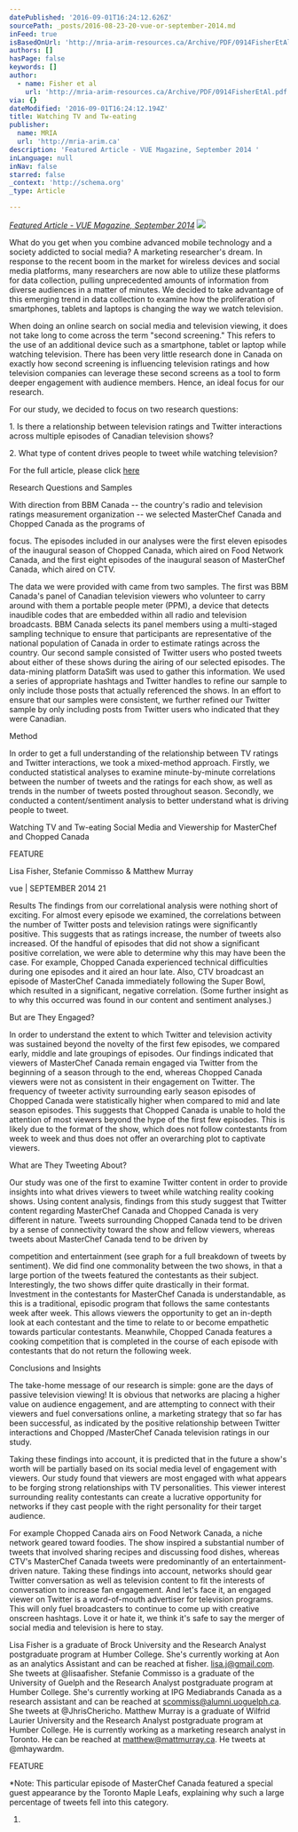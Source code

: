 ```yaml
---
datePublished: '2016-09-01T16:24:12.626Z'
sourcePath: _posts/2016-08-23-20-vue-or-september-2014.md
inFeed: true
isBasedOnUrl: 'http://mria-arim-resources.ca/Archive/PDF/0914FisherEtAl.pdf'
authors: []
hasPage: false
keywords: []
author:
  - name: Fisher et al
    url: 'http://mria-arim-resources.ca/Archive/PDF/0914FisherEtAl.pdf'
via: {}
dateModified: '2016-09-01T16:24:12.194Z'
title: Watching TV and Tw-eating
publisher:
  name: MRIA
  url: 'http://mria-arim.ca'
description: 'Featured Article - VUE Magazine, September 2014 '
inLanguage: null
inNav: false
starred: false
_context: 'http://schema.org'
_type: Article

---
```

_[Featured Article - VUE Magazine, September 2014][0]_
![](https://the-grid-user-content.s3-us-west-2.amazonaws.com/f1ff451b-d935-43b1-808d-e274b0d0e1e4.jpg)

What do you get when you combine advanced mobile technology and a society addicted to social media? A marketing researcher's dream. In response to the recent boom in the market for wireless devices and social media platforms, many researchers are now able to utilize these platforms for data collection, pulling unprecedented amounts of information from diverse audiences in a matter of minutes. We decided to take advantage of this emerging trend in data collection to examine how the proliferation of smartphones, tablets and laptops is changing the way we watch television.

When doing an online search on social media and television viewing, it does not take long to come across the term "second screening." This refers to the use of an additional device such as a smartphone, tablet or laptop while watching television. There has been very little research done in Canada on exactly how second screening is influencing television ratings and how television companies can leverage these second screens as a tool to form deeper engagement with audience members. Hence, an ideal focus for our research.

For our study, we decided to focus on two research questions:

1\. Is there a relationship between television ratings and Twitter interactions across multiple episodes of Canadian television shows?

2\. What type of content drives people to tweet while watching television?

For the full article, please click [here][1]

Research Questions and Samples

With direction from BBM Canada -- the country's radio and television ratings measurement organization -- we selected MasterChef Canada and Chopped Canada as the programs of

focus. The episodes included in our analyses were the first eleven episodes of the inaugural season of Chopped Canada, which aired on Food Network Canada, and the first eight episodes of the inaugural season of MasterChef Canada, which aired on CTV.

The data we were provided with came from two samples. The first was BBM Canada's panel of Canadian television viewers who volunteer to carry around with them a portable people meter (PPM), a device that detects inaudible codes that are embedded within all radio and television broadcasts. BBM Canada selects its panel members using a multi-staged sampling technique to ensure that participants are representative of the national population of Canada in order to estimate ratings across the country. Our second sample consisted of Twitter users who posted tweets about either of these shows during the airing of our selected episodes. The data-mining platform DataSift was used to gather this information. We used a series of appropriate hashtags and Twitter handles to refine our sample to only include those posts that actually referenced the shows. In an effort to ensure that our samples were consistent, we further refined our Twitter sample by only including posts from Twitter users who indicated that they were Canadian.

Method

In order to get a full understanding of the relationship between TV ratings and Twitter interactions, we took a mixed-method approach. Firstly, we conducted statistical analyses to examine minute-by-minute correlations between the number of tweets and the ratings for each show, as well as trends in the number of tweets posted throughout season. Secondly, we conducted a content/sentiment analysis to better understand what is driving people to tweet.

Watching TV and Tw-eating Social Media and Viewership for MasterChef and Chopped Canada

FEATURE

Lisa Fisher, Stefanie Commisso & Matthew Murray

vue | SEPTEMBER 2014 21

Results The findings from our correlational analysis were nothing short of exciting. For almost every episode we examined, the correlations between the number of Twitter posts and television ratings were significantly positive. This suggests that as ratings increase, the number of tweets also increased. Of the handful of episodes that did not show a significant positive correlation, we were able to determine why this may have been the case. For example, Chopped Canada experienced technical difficulties during one episodes and it aired an hour late. Also, CTV broadcast an episode of MasterChef Canada immediately following the Super Bowl, which resulted in a significant, negative correlation. (Some further insight as to why this occurred was found in our content and sentiment analyses.)

But are They Engaged?

In order to understand the extent to which Twitter and television activity was sustained beyond the novelty of the first few episodes, we compared early, middle and late groupings of episodes. Our findings indicated that viewers of MasterChef Canada remain engaged via Twitter from the beginning of a season through to the end, whereas Chopped Canada viewers were not as consistent in their engagement on Twitter. The frequency of tweeter activity surrounding early season episodes of Chopped Canada were statistically higher when compared to mid and late season episodes. This suggests that Chopped Canada is unable to hold the attention of most viewers beyond the hype of the first few episodes. This is likely due to the format of the show, which does not follow contestants from week to week and thus does not offer an overarching plot to captivate viewers.

What are They Tweeting About?

Our study was one of the first to examine Twitter content in order to provide insights into what drives viewers to tweet while watching reality cooking shows. Using content analysis, findings from this study suggest that Twitter content regarding MasterChef Canada and Chopped Canada is very different in nature. Tweets surrounding Chopped Canada tend to be driven by a sense of connectivity toward the show and fellow viewers, whereas tweets about MasterChef Canada tend to be driven by

competition and entertainment (see graph for a full breakdown of tweets by sentiment). We did find one commonality between the two shows, in that a large portion of the tweets featured the contestants as their subject. Interestingly, the two shows differ quite drastically in their format. Investment in the contestants for MasterChef Canada is understandable, as this is a traditional, episodic program that follows the same contestants week after week. This allows viewers the opportunity to get an in-depth look at each contestant and the time to relate to or become empathetic towards particular contestants. Meanwhile, Chopped Canada features a cooking competition that is completed in the course of each episode with contestants that do not return the following week.

Conclusions and Insights

The take-home message of our research is simple: gone are the days of passive television viewing! It is obvious that networks are placing a higher value on audience engagement, and are attempting to connect with their viewers and fuel conversations online, a marketing strategy that so far has been successful, as indicated by the positive relationship between Twitter interactions and Chopped /MasterChef Canada television ratings in our study.

Taking these findings into account, it is predicted that in the future a show's worth will be partially based on its social media level of engagement with viewers. Our study found that viewers are most engaged with what appears to be forging strong relationships with TV personalities. This viewer interest surrounding reality contestants can create a lucrative opportunity for networks if they cast people with the right personality for their target audience.

For example Chopped Canada airs on Food Network Canada, a niche network geared toward foodies. The show inspired a substantial number of tweets that involved sharing recipes and discussing food dishes, whereas CTV's MasterChef Canada tweets were predominantly of an entertainment-driven nature. Taking these findings into account, networks should gear Twitter conversation as well as television content to fit the interests of conversation to increase fan engagement. And let's face it, an engaged viewer on Twitter is a word-of-mouth advertiser for television programs. This will only fuel broadcasters to continue to come up with creative onscreen hashtags. Love it or hate it, we think it's safe to say the merger of social media and television is here to stay.

Lisa Fisher is a graduate of Brock University and the Research Analyst postgraduate program at Humber College. She's currently working at Aon as an analytics Assistant and can be reached at fisher. lisa.j@gmail.com. She tweets at @lisaafisher. Stefanie Commisso is a graduate of the University of Guelph and the Research Analyst postgraduate program at Humber College. She's currently working at IPG Mediabrands Canada as a research assistant and can be reached at scommiss@alumni.uoguelph.ca. She tweets at @JhrisChericho. Matthew Murray is a graduate of Wilfrid Laurier University and the Research Analyst postgraduate program at Humber College. He is currently working as a marketing research analyst in Toronto. He can be reached at matthew@mattmurray.ca. He tweets at @mhaywardm.

FEATURE

\*Note: This particular episode of MasterChef Canada featured a special guest appearance by the Toronto Maple Leafs, explaining why such a large percentage of tweets fell into this category.

1. 

[0]: http://mria-arim-resources.ca/Archive/PDF/0914FisherEtAl.pdf
[1]: http://mria-arim-resources.ca/Archive/PDF/0914FisherEtAl.pdf "Watching TV and Tw-eating"
